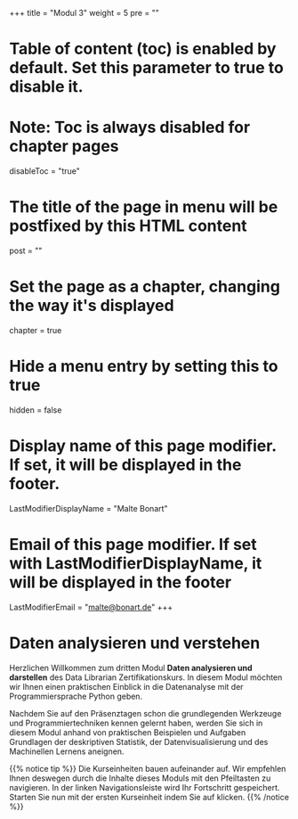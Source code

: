 +++
title = "Modul 3"
weight = 5
pre = ""
# Table of content (toc) is enabled by default. Set this parameter to true to disable it.
# Note: Toc is always disabled for chapter pages
disableToc = "true"
# The title of the page in menu will be postfixed by this HTML content
post = ""
# Set the page as a chapter, changing the way it's displayed
chapter = true
# Hide a menu entry by setting this to true
hidden = false
# Display name of this page modifier. If set, it will be displayed in the footer.
LastModifierDisplayName = "Malte Bonart"
# Email of this page modifier. If set with LastModifierDisplayName, it will be displayed in the footer
LastModifierEmail = "malte@bonart.de"
+++

# Daten analysieren und verstehen


Herzlichen Willkommen zum dritten Modul **Daten analysieren und darstellen** des Data Librarian Zertifikationskurs. In diesem Modul möchten wir Ihnen einen praktischen Einblick in die Datenanalyse mit der Programmiersprache Python geben. 

Nachdem Sie auf den Präsenztagen schon die grundlegenden Werkzeuge und Programmiertechniken kennen gelernt haben, werden Sie sich in diesem Modul anhand von praktischen Beispielen und Aufgaben Grundlagen der deskriptiven Statistik, der Datenvisualisierung und des Machinellen Lernens aneignen.

{{% notice tip %}}
Die Kurseinheiten bauen aufeinander auf. Wir empfehlen Ihnen deswegen durch die Inhalte dieses Moduls mit den Pfeiltasten zu navigieren. In der linken Navigationsleiste wird Ihr Fortschritt gespeichert. Starten Sie nun mit der ersten Kurseinheit indem Sie auf </i> <i class="fas fa-chevron-right"></i> klicken.
{{% /notice %}}

